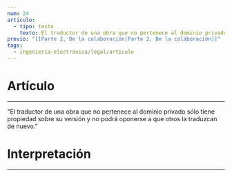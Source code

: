 ```yaml
---
num: 24
articulo:
  - tipo: texto
    texto: El traductor de una obra que no pertenece al dominio privado sólo tiene propiedad sobre su versión y no podrá oponerse a que otros la traduzcan de nuevo.
previo: "[[Parte 2, De la colaboración|Parte 2, De la colaboración]]"
tags:
  - ingeniería-electrónica/legal/articulo
---
```

# Artículo
---
"El traductor de una obra que no pertenece al dominio privado sólo tiene propiedad sobre su versión y no podrá oponerse a que otros la traduzcan de nuevo."

# Interpretación
---
